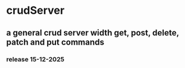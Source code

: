 # crudServer
## a general crud server width get, post, delete, patch and put commands
### release 15-12-2025 
